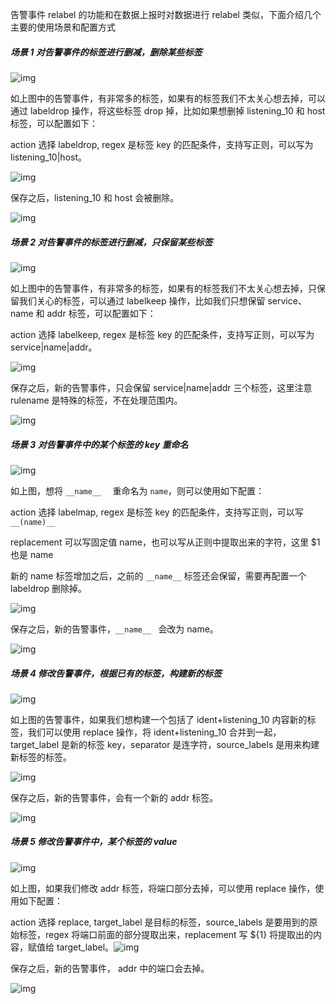 告警事件 relabel 的功能和在数据上报时对数据进行 relabel 类似，下面介绍几个主要的使用场景和配置方式

##### **场景 1 对告警事件的标签进行删减，删除某些标签**

![img](http://download.flashcat.cloud/uPic/5eecdaf48460cde55ff344a279021d5238eed2ac5b1362b54a94cefac92b8e65b2bdfab878cb955439e8703ac5556d0d7fe9e90b550cdc484a0654be6fbfbdc9275201e154bd53f153db781ab54bf4dd6dd84e33fd71031ad788df21fd98061e.png)

如上图中的告警事件，有非常多的标签，如果有的标签我们不太关心想去掉，可以通过 labeldrop 操作，将这些标签 drop 掉，比如如果想删掉 listening_10 和 host 标签，可以配置如下：

action 选择 labeldrop, regex 是标签 key 的匹配条件，支持写正则，可以写为 listening_10|host。

![img](http://download.flashcat.cloud/uPic/5eecdaf48460cde55ff344a279021d5238eed2ac5b1362b54a94cefac92b8e65b2bdfab878cb955439e8703ac5556d0dfc7446a1f152f0de5391ffd517912103935bf579df97c45a18bfc402100b9ed27911790075a67b525769146d813d0b1f.png)

保存之后，listening_10 和 host 会被删除。

![img](http://download.flashcat.cloud/uPic/5eecdaf48460cde55ff344a279021d5238eed2ac5b1362b54a94cefac92b8e65b2bdfab878cb955439e8703ac5556d0d7c6a0f38d539d23bfe13ba1be54b2eb560500c2d6c17d92c925c5399406125525d940fa51d4aa0210872c2bb71eaaeab.png)

##### **场景 2 对告警事件的标签进行删减，只保留某些标签**

![img](http://download.flashcat.cloud/uPic/5eecdaf48460cde55ff344a279021d5238eed2ac5b1362b54a94cefac92b8e65b2bdfab878cb955439e8703ac5556d0d7fe9e90b550cdc484a0654be6fbfbdc9275201e154bd53f153db781ab54bf4dd6dd84e33fd71031ad788df21fd98061e-20240716163623474.png)

如上图中的告警事件，有非常多的标签，如果有的标签我们不太关心想去掉，只保留我们关心的标签，可以通过 labelkeep 操作，比如我们只想保留 service、name 和 addr 标签，可以配置如下：

action 选择 labelkeep, regex 是标签 key 的匹配条件，支持写正则，可以写为 service|name|addr。

![img](http://download.flashcat.cloud/uPic/5eecdaf48460cde55ff344a279021d5238eed2ac5b1362b54a94cefac92b8e65b2bdfab878cb955439e8703ac5556d0dd2a47a113d102b8c2cf8b2c18a0bc65ad0b54357f75f8cbee9a775537e9980fde8eeb32737da35474ccb339b26baf4ec.png)

保存之后，新的告警事件，只会保留 service|name|addr 三个标签，这里注意 rulename 是特殊的标签，不在处理范围内。

![img](http://download.flashcat.cloud/uPic/5eecdaf48460cde55ff344a279021d5238eed2ac5b1362b54a94cefac92b8e65b2bdfab878cb955439e8703ac5556d0d00e652a286771433a7727a127b1543073a106d063c8091bd84658a7e9e1617c010aad195084c61850eda98c701a25dbf.png)


##### **场景 3 对告警事件中的某个标签的 key 重命名**

![img](http://download.flashcat.cloud/uPic/5eecdaf48460cde55ff344a279021d5238eed2ac5b1362b54a94cefac92b8e65b2bdfab878cb955439e8703ac5556d0dda1f8e63a7af05650bd323a2cc2f93b14383ac0aeb37a2c4ea921d6fb7c69dafc88a01f51ce8b4fa3b17ce1361c6c5db.png)

如上图，想将 `__name__  ` 重命名为 `name`，则可以使用如下配置：

action 选择 labelmap, regex 是标签 key 的匹配条件，支持写正则，可以写 `__(name)__`

replacement 可以写固定值 name，也可以写从正则中提取出来的字符，这里 $1 也是 name

新的 name 标签增加之后，之前的 `__name__` 标签还会保留，需要再配置一个 labeldrop 删除掉。

![img](http://download.flashcat.cloud/uPic/5eecdaf48460cde55ff344a279021d5238eed2ac5b1362b54a94cefac92b8e65b2bdfab878cb955439e8703ac5556d0d7d29b87164bd1ef6e44760523167081be94c892404e2358c288d9d2dd99ad666cfa51bbc0bf1eac73f7b3228700ac3ae.png)

保存之后，新的告警事件，`__name__ ` 会改为 name。

![img](http://download.flashcat.cloud/uPic/5eecdaf48460cde55ff344a279021d5238eed2ac5b1362b54a94cefac92b8e65b2bdfab878cb955439e8703ac5556d0da4d5c3d3025c6297378d55ef09185e722582813a78a177fecb5c1bc9c94f1db2f96bd235409cdb7419eae4d01f44dbbb.png)

##### **场景 4 修改告警事件，根据已有的标签，构建新的标签**

![img](http://download.flashcat.cloud/uPic/5eecdaf48460cde55ff344a279021d5238eed2ac5b1362b54a94cefac92b8e65b2bdfab878cb955439e8703ac5556d0dd2a47a113d102b8c30474dc31563308b821b1a62a0fe6b82d9b62769e9fddca19b7f3b04400c6db643a77e8ada3561aa.png)

如上图的告警事件，如果我们想构建一个包括了 ident+listening_10 内容新的标签，我们可以使用 replace 操作，将 ident+listening_10 合并到一起，target_label 是新的标签 key，separator 是连字符，source_labels 是用来构建新标签的标签。

![img](http://download.flashcat.cloud/uPic/5eecdaf48460cde55ff344a279021d5238eed2ac5b1362b54a94cefac92b8e65b2bdfab878cb955439e8703ac5556d0d01b1267c3bf01f6b59edef9677d1f9e97bb327a58e45651ea13dba56bbce541ed1d780bd4280bc8e4d17dc54c35c5919.png)

保存之后，新的告警事件，会有一个新的 addr 标签。

![img](http://download.flashcat.cloud/uPic/5eecdaf48460cde55ff344a279021d5238eed2ac5b1362b54a94cefac92b8e65b2bdfab878cb955439e8703ac5556d0ddf368fbc39e9272c90e6f5e457da8165f8e6450e1dd23c5378737b5a490f254d5dce735943b0e33a23b7f3618e040736.png)

##### **场景 5 修改告警事件中，某个标签的 value**

![img](http://download.flashcat.cloud/uPic/5eecdaf48460cde55ff344a279021d5238eed2ac5b1362b54a94cefac92b8e65b2bdfab878cb955439e8703ac5556d0dfba2d951131a07110b68fa843492e7fe0f62ef3c8596b0d9389ff1b851e2aa829d67fa1a1f45a8984bd6b5792c76823f.png)

如上图，如果我们修改 addr 标签，将端口部分去掉，可以使用 replace 操作，使用如下配置：

action 选择 replace, target_label 是目标的标签，source_labels 是要用到的原始标签，regex 将端口前面的部分提取出来，replacement 写 ${1} 将提取出的内容，赋值给 target_label。![img](http://download.flashcat.cloud/uPic/5eecdaf48460cde55ff344a279021d5238eed2ac5b1362b54a94cefac92b8e65b2bdfab878cb955439e8703ac5556d0db7556db413b5ebd91c5c1beee565fe8d12f1301ad7751b85b7f350c52d8f1a714fe93b6a4dbcaf5ac1308b3889bcd705.png)

保存之后，新的告警事件， addr 中的端口会去掉。

![img](http://download.flashcat.cloud/uPic/5eecdaf48460cde55ff344a279021d5238eed2ac5b1362b54a94cefac92b8e65b2bdfab878cb955439e8703ac5556d0d3363871b625c8750a15e16a5bdbe971331a13f62e19544813c611407bacc6ffcc9112bef15ce90b74513ce19c661fc97.png)

